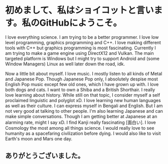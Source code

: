 # 初めまして、私はショイコットと言います。私のGitHubにようこそ。

I love everything science.
I am trying to be a better programmer.
I love low level programming, graphics programming and C++.
I love making different tools with C++ 
but graphics programming is most fascinating.
Currently I am trying to make a game engine 
using DirectX12 and Vulkan.
The main targeted platform is Windows 
but I might try to support Android and 
(some Window Managers) 
Linux as well later down the road, idk.

Now a little bit about myself.
I love music. I mostly listen to all kinds of Metal and
Japanese Pop. Though Japanese Pop only,
I absolutely despise most English Pop music 
except few
old ones, which I have grown up with.
I love both dogs and cats.
I want to own a Shiba and a British Shorthair.
I really love learning about history.
While still on that topic,
I consider myself a self proclaimed linguistic and polyglot xD.
I love learning new human languages as well as their culture.
I can express myself in Bengali and English.
But I am not very good at talking to other people.
I'm also learning Japanese and can make simple conversations. Though I am getting better at Japanese at an alarming rate, might I say xD.
I find Kanji really fascinating [面白い].
I love Cosmology the most among all things science. I would really love to see humanity as a spacefaring civilization before dying.
I would also like to visit Earth's moon and Mars one day.

## ありがとうございました。
<!--
**razerx100/razerx100** is a ✨ _special_ ✨ repository because its `README.md` (this file) appears on your GitHub profile.

Here are some ideas to get you started:

- 🔭 I’m currently working on ...
- 🌱 I’m currently learning ...
- 👯 I’m looking to collaborate on ...
- 🤔 I’m looking for help with ...
- 💬 Ask me about ...
- 📫 How to reach me: ...
- 😄 Pronouns: ...
- ⚡ Fun fact: ...
-->
